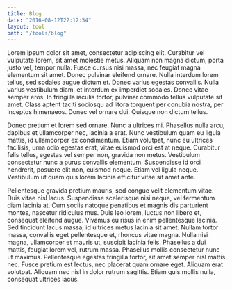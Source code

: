 ```yaml
---
title: Blog
date: "2016-08-12T22:12:54"
layout: tool
path: "/tools/blog"
---
```


Lorem ipsum dolor sit amet, consectetur adipiscing elit. Curabitur vel vulputate lorem, sit amet molestie metus. Aliquam non magna dictum, porta justo vel, tempor nulla. Fusce cursus nisi massa, nec feugiat magna elementum sit amet. Donec pulvinar eleifend ornare. Nulla interdum lorem tellus, sed sodales augue dictum et. Donec varius egestas convallis. Nulla varius vestibulum diam, et interdum ex imperdiet sodales. Donec vitae semper eros. In fringilla iaculis tortor, pulvinar commodo tellus vulputate sit amet. Class aptent taciti sociosqu ad litora torquent per conubia nostra, per inceptos himenaeos. Donec vel ornare dui. Quisque non dictum tellus.

Donec pretium et lorem sed ornare. Nunc a ultrices mi. Phasellus nulla arcu, dapibus et ullamcorper nec, lacinia a erat. Nunc vestibulum quam eu ligula mattis, id ullamcorper ex condimentum. Etiam volutpat, nunc eu ultrices facilisis, urna odio egestas erat, vitae euismod orci est at neque. Curabitur felis tellus, egestas vel semper non, gravida non metus. Vestibulum consectetur nunc a purus convallis elementum. Suspendisse id orci hendrerit, posuere elit non, euismod neque. Etiam vel ligula neque. Vestibulum ut quam quis lorem lacinia efficitur vitae sit amet ante.

Pellentesque gravida pretium mauris, sed congue velit elementum vitae. Duis vitae nisl lacus. Suspendisse scelerisque nisi neque, vel fermentum diam lacinia at. Cum sociis natoque penatibus et magnis dis parturient montes, nascetur ridiculus mus. Duis leo lorem, luctus non libero et, consequat eleifend augue. Vivamus eu risus in enim pellentesque lacinia. Sed tincidunt lacus massa, id ultrices metus lacinia sit amet. Nullam tortor massa, convallis eget pellentesque et, rhoncus vitae magna. Nulla nisi magna, ullamcorper et mauris ut, suscipit lacinia felis. Phasellus a dui mattis, feugiat lorem vel, rutrum massa. Phasellus mollis consectetur nunc ut maximus. Pellentesque egestas fringilla tortor, sit amet semper nisl mattis nec. Fusce pretium est lectus, nec placerat quam ornare eget. Aliquam erat volutpat. Aliquam nec nisl in dolor rutrum sagittis. Etiam quis mollis nulla, consequat ultrices lacus.
